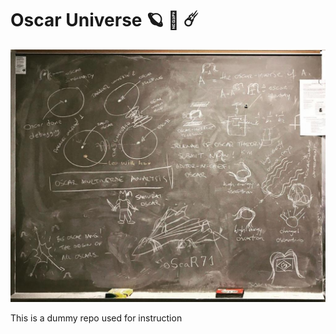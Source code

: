Oscar Universe :ringed_planet: :rocket: :comet:
===============================================

![oscar-universe](oscar-universe.jpg)

This is a dummy repo used for instruction
